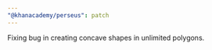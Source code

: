```yaml
---
"@khanacademy/perseus": patch
---
```


Fixing bug in creating concave shapes in unlimited polygons.
